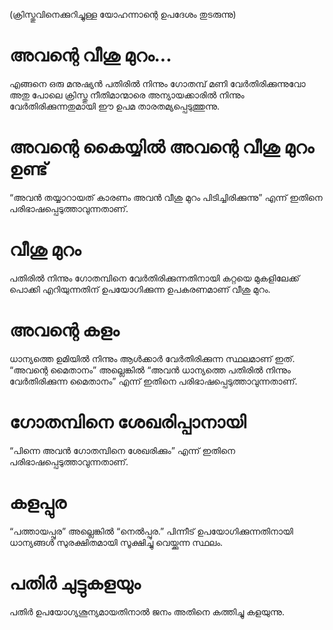 (ക്രിസ്തുവിനെക്കുറിച്ചുള്ള യോഹന്നാന്റെ ഉപദേശം തുടരുന്നു)
# അവന്റെ വീശു മുറം...
എങ്ങനെ ഒരു മനുഷ്യൻ പതിരിൽ നിന്നും ഗോതമ്പ് മണി വേർതിരിക്കുന്നുവോ അതു പോലെ ക്രിസ്തു നീതിമാന്മാരെ അന്യായക്കാരിൽ നിന്നും വേർതിരിക്കുന്നതുമായി ഈ ഉപമ താരതമ്യപ്പെടുത്തുന്നു.
# അവന്റെ കൈയ്യിൽ അവന്റെ വീശു മുറം ഉണ്ട്
“അവൻ തയ്യാറായത് കാരണം അവൻ വീശു മുറം പിടിച്ചിരിക്കുന്നു” എന്ന് ഇതിനെ പരിഭാഷപ്പെടുത്താവുന്നതാണ്.
# വീശു മുറം
പതിരിൽ നിന്നും ഗോതമ്പിനെ വേർതിരിക്കുന്നതിനായി കറ്റയെ മുകളിലേക്ക് പൊക്കി എറിയുന്നതിന് ഉപയോഗിക്കുന്ന ഉപകരണമാണ് വീശു മുറം. 
# അവന്റെ കളം
ധാന്യത്തെ ഉമിയിൽ നിന്നും ആൾക്കാർ വേർതിരിക്കുന്ന സ്ഥലമാണ് ഇത്. “അവന്റെ മൈതാനം” അല്ലെങ്കിൽ “അവൻ ധാന്യത്തെ പതിരിൽ നിന്നും വേർതിരിക്കുന്ന മൈതാനം” എന്ന് ഇതിനെ പരിഭാഷപ്പെടുത്താവുന്നതാണ്.
# ഗോതമ്പിനെ ശേഖരിപ്പാനായി
“പിന്നെ അവൻ ഗോതമ്പിനെ ശേഖരിക്കും” എന്ന് ഇതിനെ പരിഭാഷപ്പെടുത്താവുന്നതാണ്.
# കളപ്പുര
“പത്തായപ്പുര” അല്ലെങ്കിൽ “നെൽപ്പുര.” പിന്നീട് ഉപയോഗിക്കുന്നതിനായി ധാന്യങ്ങൾ സുരക്ഷിതമായി സൂക്ഷിച്ചു വെയ്ക്കുന്ന സ്ഥലം.
# പതിർ ചുട്ടുകളയും
പതിർ ഉപയോഗ്യശൂന്യമായതിനാൽ ജനം അതിനെ കത്തിച്ചു കളയുന്നു.
